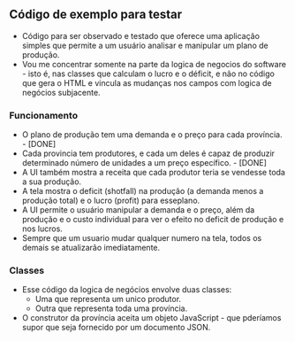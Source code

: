 ## Código de exemplo para testar

-  Código para ser observado e testado que oferece uma aplicação simples que permite a um usuário analisar e manipular um plano de produção.
-  Vou me concentrar somente na parte da logica de negocios do software - isto é, nas classes que calculam o lucro e o déficit, e não no código que gera o HTML e vincula as mudanças nos campos com logica de negócios subjacente.

### Funcionamento

-  O plano de produção tem uma demanda e o preço para cada província. - [DONE]
-  Cada provincia tem produtores, e cada um deles é capaz de produzir determinado número de unidades a um preço específico. - [DONE]
-  A UI também mostra a receita que cada produtor teria se vendesse toda a sua produção.
-  A tela mostra o deficit (shotfall) na produção (a demanda menos a produção total) e o lucro (profit) para esseplano.
-  A UI permite o usuário manipular a demanda e o preço, além da produção e o custo individual para ver o efeito no deficit de produção e nos lucros.
-  Sempre que um usuario mudar qualquer numero na tela, todos os demais se atualizarão imediatamente.

### Classes

-  Esse código da logica de negócios envolve duas classes:
   -  Uma que representa um unico produtor.
   -  Outra que representa toda uma província.
-  O construtor da província aceita um objeto JavaScript - que pderíamos supor que seja fornecido por um documento JSON.
